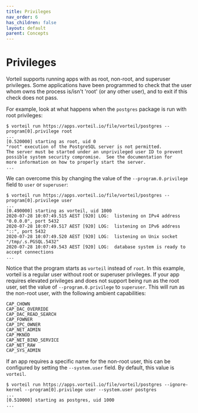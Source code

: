 ```yaml
---
title: Privileges
nav_order: 6
has_children: false
layout: default
parent: Concepts
---
```


# Privileges

Vorteil supports running apps with as root, non-root, and superuser privileges. Some applications have been programmed to check that the user whom owns the process is/isn't 'root' (or any other user), and to exit if this check does not pass.

For example, look at what happens when the `postgres` package is run with root privileges:

```
$ vorteil run https://apps.vorteil.io/file/vorteil/postgres --program[0].privilege root
...
[0.520000] starting as root, uid 0
"root" execution of the PostgreSQL server is not permitted.
The server must be started under an unprivileged user ID to prevent
possible system security compromise.  See the documentation for
more information on how to properly start the server.
...
```

We can overcome this by changing the value of the `--program.0.privilege` field to `user` or `superuser`:

```
$ vorteil run https://apps.vorteil.io/file/vorteil/postgres --program[0].privilege user
...
[0.490000] starting as vorteil, uid 1000
2020-07-28 10:07:49.515 AEST [920] LOG:  listening on IPv4 address "0.0.0.0", port 5432
2020-07-28 10:07:49.517 AEST [920] LOG:  listening on IPv6 address "::", port 5432
2020-07-28 10:07:49.520 AEST [920] LOG:  listening on Unix socket "/tmp/.s.PGSQL.5432"
2020-07-28 10:07:49.543 AEST [920] LOG:  database system is ready to accept connections
...
```

Notice that the program starts as `vorteil` instead of `root`. In this example, vorteil is a regular user without root or superuser privileges. If your app requires elevated privileges and does not support being run as the root user, set the value of `--program.0.privilege` to `superuser`. This will run as the non-root user, with the following ambient capabilities:

    CAP_CHOWN
    CAP_DAC_OVERRIDE
    CAP_DAC_READ_SEARCH
    CAP_FOWNER
    CAP_IPC_OWNER
    CAP_NET_ADMIN
    CAP_MKNOD
    CAP_NET_BIND_SERVICE
    CAP_NET_RAW
    CAP_SYS_ADMIN

If an app requires a specific name for the non-root user, this can be configured by setting the `--system.user` field. By default, this value is `vorteil`.

```
$ vorteil run https://apps.vorteil.io/file/vorteil/postgres --ignore-kernel --program[0].privilege user --system.user postgres
...
[0.510000] starting as postgres, uid 1000
...
```